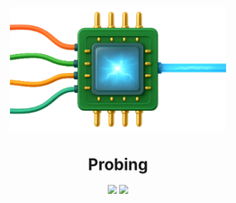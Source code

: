 <p align="center">
    <img src="Images/Probing.png" height="220" />
</p>

<h1 align="center">Probing</h1>

<p align="center">
    <img src="https://img.shields.io/badge/Swift-6.1-EF5239?logo=swift&labelColor=white" />
    <a href="https://codecov.io/gh/NSFatalError/Probing">
        <img src="https://codecov.io/gh/NSFatalError/Probing/graph/badge.svg?token=CDPR2O8BZO" />
    </a>
</p>
